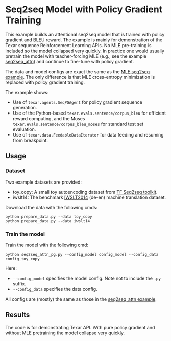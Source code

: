 # Seq2seq Model with Policy Gradient Training #

This example builds an attentional seq2seq model that is trained with policy gradient and BLEU reward. The example is mainly for demonstration of the Texar sequence Reinforcement Learning APIs. No MLE pre-training is included so the model collapsed very quickly. In practice one would usually pretrain the model with teacher-forcing MLE (e.g., see the example [seq2seq_attn](../seq2seq_attn)) and continue to fine-tune with policy gradient. 

The data and model configs are exact the same as the [MLE seq2seq example](../seq2seq_attn). The only difference is that MLE cross-entropy minimization is replaced with policy gradient training.

The example shows:
  * Use of `texar.agents.SeqPGAgent` for policy gradient sequence generation.
  * Use of the Python-based `texar.evals.sentence/corpus_bleu` for efficient reward computing, and the Moses `texar.evals.sentence/corpus_bleu_moses`
    for standard test set evaluation.
  * Use of `texar.data.FeedableDataIterator` for data feeding and resuming from breakpoint. 

## Usage ##

### Dataset ###

Two example datasets are provided:

  * toy_copy: A small toy autoencoding dataset from [TF Seq2seq toolkit](https://github.com/google/seq2seq/tree/2500c26add91b079ca00cf1f091db5a99ddab9ae).
  * iwslt14: The benchmark [IWSLT2014](https://sites.google.com/site/iwsltevaluation2014/home) (de-en) machine translation dataset. 

Download the data with the following cmds:

```
python prepare_data.py --data toy_copy
python prepare_data.py --data iwslt14
```

### Train the model ###

Train the model with the following cmd:

```
python seq2seq_attn_pg.py --config_model config_model --config_data config_toy_copy
```

Here:
  * `--config_model` specifies the model config. Note not to include the `.py` suffix.
  * `--config_data` specifies the data config.

All configs are (mostly) the same as those in the [seq2seq_attn example](../seq2seq_attn).

## Results ##

The code is for demonstrating Texar API. With pure policy gradient and without MLE pretraining the model collapse very quickly. 






